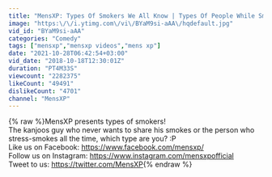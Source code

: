 ```yaml
---
title: "MensXP: Types Of Smokers We All Know | Types Of People While Smoking"
image: "https:\/\/i.ytimg.com\/vi\/BYaM9si-aAA\/hqdefault.jpg"
vid_id: "BYaM9si-aAA"
categories: "Comedy"
tags: ["mensxp","mensxp videos","mens xp"]
date: "2021-10-28T06:42:54+03:00"
vid_date: "2018-10-18T12:30:01Z"
duration: "PT4M33S"
viewcount: "2282375"
likeCount: "49491"
dislikeCount: "4701"
channel: "MensXP"
---
```

{% raw %}MensXP presents types of smokers!<br />The kanjoos guy who never wants to share his smokes or the person who stress-smokes all the time, which type are you? :P<br />Like us on Facebook: <a rel="nofollow" target="blank" href="https://www.facebook.com/mensxp/">https://www.facebook.com/mensxp/</a><br />Follow us on Instagram: <a rel="nofollow" target="blank" href="https://www.instagram.com/mensxpofficial">https://www.instagram.com/mensxpofficial</a><br />Tweet to us: <a rel="nofollow" target="blank" href="https://twitter.com/MensXP">https://twitter.com/MensXP</a>{% endraw %}
